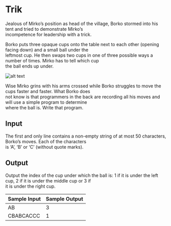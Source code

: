 # Trik

Jealous of Mirko’s position as head of the village, Borko stormed into his tent and tried to demonstrate Mirko’s\
incompetence for leadership with a trick.

Borko puts three opaque cups onto the table next to each other (opening facing down) and a small ball under the\
leftmost cup. He then swaps two cups in one of three possible ways a number of times. Mirko has to tell which cup\
the ball ends up under.

![alt text](https://open.kattis.com/problems/trik/file/statement/en/img-0001.png)

Wise Mirko grins with his arms crossed while Borko struggles to move the cups faster and faster. What Borko does\
not know is that programmers in the back are recording all his moves and will use a simple program to determine\
where the ball is. Write that program.

## Input

The first and only line contains a non-empty string of at most 50 characters, Borko’s moves. Each of the characters\
is ‘A’, ‘B’ or ‘C’ (without quote marks).

## Output

Output the index of the cup under which the ball is: 1 if it is under the left cup, 2 if it is under the middle cup or 3 if\
it is under the right cup.

| Sample Input | Sample Output |
| ---          | ---           |
| AB           | 3             |
| CBABCACCC    | 1             |